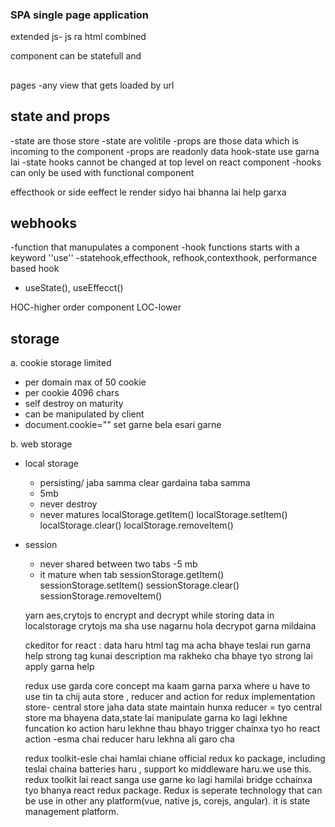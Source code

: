 
### SPA single page application
extended js- js ra html combined

component can be statefull and

## 
pages
-any view that gets loaded by url

## state and props
-state are those store
-state are volitile
-props are those data which is incoming to the component
-props are readonly data
hook-state use garna lai
-state hooks cannot be changed at top level on react component
-hooks can only be used with functional component

effecthook or side eeffect le render sidyo hai bhanna lai help garxa


## webhooks
-function that manupulates a component
-hook functions starts with a keyword ''use''
-statehook,effecthook, refhook,contexthook, performance based hook
- useState(), useEffecct()


HOC-higher order component
LOC-lower 

## storage
a. cookie storage
limited 
- per domain max of 50 cookie
- per cookie 4096 chars
- self destroy on maturity
- can be manipulated by client
- document.cookie="" set garne bela esari garne 



b. web storage
- local storage
    - persisting/ jaba samma clear gardaina taba samma
    - 5mb 
    - never destroy 
    - never matures
    localStorage.getItem()
    localStorage.setItem()
    localStorage.clear()
    localStorage.removeItem()

- session
    - never shared between two tabs
    -5 mb
    - it mature when tab
    sessionStorage.getItem()
    sessionStorage.setItem()
    sessionStorage.clear()
    sessionStorage.removeItem()



    yarn aes,crytojs to encrypt and decrypt while storing data in localstorage 
    crytojs ma sha use nagarnu hola decrypot garna mildaina 

    ckeditor for react : data haru html tag ma acha bhaye teslai run garna help 
    strong tag kunai description ma rakheko cha bhaye tyo strong lai apply garna help

    redux use garda core concept ma kaam garna parxa where u have to use tin ta chij auta store , reducer and action for redux implementation
    store- central store jaha data state maintain hunxa
    reducer = tyo central store ma bhayena data,state lai manipulate garna ko lagi lekhne funcation ko action haru lekhne thau bhayo
    trigger chainxa tyo ho react action
    -esma chai reducer haru lekhna ali garo cha 



    redux toolkit-esle chai hamlai chiane official redux ko package, including teslai chaina batteries haru , support ko middleware haru.we use this. 
    redux toolkit lai react sanga use garne ko lagi hamilai bridge cchainxa tyo bhanya react redux package. Redux is seperate technology that can be use in other any platform(vue, native js, corejs, angular). it is state management platform.